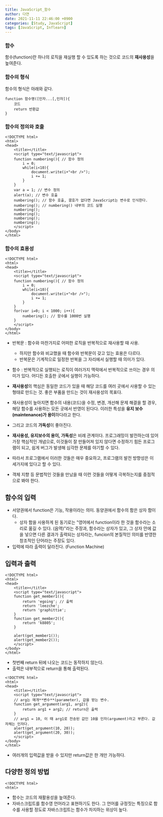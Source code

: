 ```yaml
---
title: JavaScript_함수
author: 다연
date: 2021-11-11 22:46:00 +0900
categories: [Study, JavaScript]
tags: [JavaScript, Inflearn]
---
```

### 함수
함수(function)란 하나의 로직을 재실행 할 수 있도록 하는 것으로 코드의 **재사용성**을 높여준다.

### 함수의 형식
함수의 형식은 아래와 같다.  
```
function 함수명([인자...[,인자]){
	코드
	return 반환값
}
```
### 함수의 정의와 호출
```
<!DOCTYPE html>
<html>
<head>
	<title></title>
	<script type="text/javascript">
	function numbering(){ // 함수 정의
		i = 0;
		while(i<10){
			document.write(i+"<br />");
			i += 1;
		}
	} 
	var a = 1; // 변수 정의
	alert(a); // 변수 호출
	numbering(); // 함수 호출, 괄호가 없다면 JavaScript는 변수로 인식한다.
	numbering(); // numbering() 내부의 코드 실행 
	numbering();
	numbering();
	numbering();
	numbering();
	</script>
</body>
</html>
```
### 함수의 효용성
```
<!DOCTYPE html>
<html>
<head>
	<title></title>
	<script type="text/javascript">
	function numbering(){ // 함수 정의
		i = 0;
		while(i<10){
			document.write(i+"<br />");
			i += 1;
		}
	} 
	for(var i=0; i < 1000; i++){ 
		numbering(); // 함수를 1000번 실행
	}
	</script>
</body>
</html>
```
- 반복문 : 함수와 마찬가지로 어떠한 로직을 반복적으로 재사용할 때 사용.
	- 하지만 함수와 비교했을 때 함수와 반복문이 갖고 있는 효용은 다르다.
	- 반복문은 기계적으로 일정한 반복을 그 자리에서 실행할 때 의미가 있다.
- 함수 : 반복적으로 실행되는 로직이 여러가지 맥락에서 반복적으로 쓰이는 경우 의미가 있다. 어디든 호출한 곳에서 실행이 가능하다.


- **재사용성**의 핵심은 동일한 코드가 있을 때 해당 코드를 여러 곳에서 사용할 수 있는 형태로 만드는 것. 좋은 부품을 만드는 것이 재사용성의 목표다.
- 재사용성이 높아지면  함수의 내용(코드)을 수정, 변경, 개선해 문제 해결을 할 경우, 해당 함수를 사용하는 모든 곳에서 반영이 된다다. 이러한 특성을 **유지 보수(maintenance)가 용이**하다라고 한다.
- 그리고 코드의 **가독성**이 좋아진다.
- **재사용성, 유지보수의 용이, 가독성**은 비례 관계이다. 프로그래밍이 발전하는데 있어 가장 핵심적인 개념으로, 이것들이 잘 만들어져 있지 않다면 수정하기 힘든 프로그램이 되고, 쉽게 버그가 발생해 심각한 문제를 야기할 수 있다. 
- 따라서 프로그램에서 이러한 것들은 매우 중요하고, 프로그램의 발전 방향성은 이 세가지에 있다고 할 수 있다.
- 객체 지향 등 문법적인 것들을 만났을 때 이런 것들을 어떻게 극복하는지를 중점적으로 봐야 한다.

## 함수의 입력
- 서양권에서 function은 기능, 작용이라는 의미. 동양권에서 함수의 함은 상자 함이다.
	- 상자 함을 사용하게 된 동기로는 "영어에서 function이라 한 것을 함수라는 소리로 옮길 수 있다. (음역)"라는 주장과, 함수라는 상자가 있고, 그 상자 안에 값을 넣으면 다른 결과가 출력되는 상자라는, funcion의 본질적인 의미를 반영한 창조적인 단어라는 주장도 있다. 
- 입력에 따라 출력이 달라진다. (Function Machine)

## 입력과 출력
```
<!DOCTYPE html>
<html>
<head>
	<title></title>
	<script type="text/javascript">
	function get_member1(){
		return 'egoing'; // 출력
		return 'leezche';
		return 'graphittie';
	}
	function get_member2(){
		return 'k8805';
	}
	
	alert(get_member1());
	alert(get_member2());
	</script>
</body>
</html>
```

- 첫번째 return 뒤에 나오는 코드는 동작하지 않는다. 
- 출력은 내부적으로 return을 통해 출력된다.

```
<!DOCTYPE html>
<html>
<head>
	<title></title>
	<script type="text/javascript">
	// arg는 매개**변수**(parameter), 값을 받는 변수.
	function get_argument(arg1, arg2){ 
		return arg1 + arg2; // return은 출력
	}
	// arg1 = 10, 이 때 arg1로 전송된 값인 10을 인자(argument)라고 부른다. 값 자체는 인자다.
	alert(get_argument(10, 20)); 
	alert(get_argument(20, 30));
	</script>
</body>
</html>
```
- 여러개의 입력값을 받을 수 있지만 return값은 한 개만 가능하다.

## 다양한 정의 방법
```
<!DOCTYPE html>
<html>
```

- 함수는 코드의 재활용성을 높여준다.
- 자바스크립트를 함수영 언어라고 표현하기도 한다. 그 언어를 규정짓는 특징으로 함수를 사용할 정도로 자바스크립트는 함수가 차지하는 위상이 높다. 
